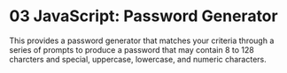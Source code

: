 # 03 JavaScript: Password Generator

This provides a password generator that matches your criteria through a series of prompts to produce a password that 
may contain 8 to 128 charcters and special, uppercase, lowercase, and numeric characters. 


